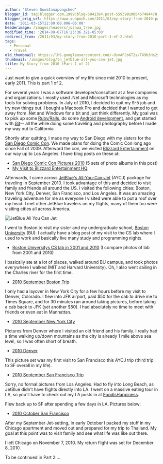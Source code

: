 ```yaml
---
author: "Steven Suwatanapongched"
blogger_id: tag:blogger.com,1999:blog-6841384.post-5593991005457404478
blogger_orig_url: https://www.sunpech.com/2011/03/my-story-from-2010-part-1-of-2.html
date: '2011-03-15T22:00:00.006-05:00'
headerimage: /images/headers/joshua_tree.jpg
modified_time: '2014-08-07T16:23:36.321-05:00'
redirect_from: /2011/03/my-story-from-2010-part-1-of-2.html
tags:
  - Personal
  - Travel
old_thumbnail: https://lh6.googleusercontent.com/-OsvAPJsKT2s/TX9b3Hs2swI/AAAAAAAAhyk/i4hoy-1yBdM/s800/IMG_20100920_084235.jpg
thumbnail: /images/blog/tn_jetblue-all-you-can-jet.jpg
title: My Story from 2010 (Part 1 of 2)
---
```



Just want to give a quick overview of my life since mid 2010 to present, early 2011. This is part 1 of 2.

For several years I was a software developer/consultant at a few companies and organizations. I mostly used .Net and Microsoft technologies as my tools for solving problems. In July of 2010, I decided to quit my 9-5 job and try new things out. I bought a Macbook Pro and decided that I wanted to get away from .Net and Windows for a bit and just think differently. My goal was to pick up some [Ruby/Rails](https://www.rubyonrails.org/), do some [Android development](https://developer.android.com/), and get started with [Git](https://git-scm.com/)-- all the while doing some traveling and photography before I made my way out to California.

Shortly after quitting, I made my way to San Diego with my sisters for the [San Diego Comic Con](https://en.wikipedia.org/wiki/San_Diego_Comic-Con_International). We made plans for doing the Comic Con long ago since Fall of 2009. Afterward the con, we visited [Blizzard Entertainment](https://www.blizzard.com/) on our way up to Los Angeles. I have blog posts on these at:

* [San Diego Comic Con Pictures 2010](/2010/07/san-diego-comic-con-2010) (5 sets of photo albums in this post)  
* [My Visit to Blizzard Entertainment HQ](/2010/07/my-visit-to-blizzard-entertainment-hq)

Afterwards, I came across [JetBlue's All-You-Can-Jet](https://www.jetblue.com/aycj/) (AYCJ) package for traveling in September 2010. I took advantage of this and decided to visit family and friends all around the US. I visited the following cities: Boston, New York City, Denver, San Francisco, and Los Angeles. It was an amazing traveling adventure for me as everyone I visited were able to put a roof over my head. I met other JetBlue travelers on my flights, many of them too were visiting cities all across America.

![JetBlue All You Can Jet](/images/blog/IMG_20100920_084235.jpg)

I went to Boston to visit my sister and my undergraduate school, [Boston University](https://www.bu.edu/) (BU). I actually have a blog post of my visit to the CS lab where I used to work and basically live many study and programming nights.

* [Boston Universitys CS lab in 2001 and 2010](/2010/11/boston-universitys-cs-lab-in-2001-and-2010/) (I compare photos of lab from 2001 and 2010)


I basically ate at a lot of places, walked around BU campus, and took photos everywhere I walked (MIT and Harvard University). Oh, I also went sailing in the Charles river for the first time.

* [2010 September Boston Trip](https://photos.app.goo.gl/j9rAWpgF221re5DQA)

I only had a layover in New York City for a few hours before my visit to Denver, Colorado. I flew into JFK airport, paid $50 for the cab to drive me to Times Square, and for 30 minutes ran around taking pictures, before taking a cab back to JFK (yet another $50). I had absolutely no time to meet with friends or even eat in Manhattan.

* [2010 September New York City](https://photos.app.goo.gl/NmbVdjCaLda3B5R49)

Pictures from Denver where I visited an old friend and his family. I really had a time walking up/down mountains as the city is already 1 mile above sea level, so I was often short of breath.

* [2010 Denver](https://photos.app.goo.gl/pCQmMR25oUfuFXve8)

This picture set was my first visit to San Francisco this AYCJ trip (third trip to SF overall in my life).

* [2010 September San Francisco Trip](https://photos.app.goo.gl/EKDB8KgzsmDNkRxHA)

Sorry, no formal pictures from Los Angeles. Had to fly into Long Beach, as JetBlue didn't have flights directly into LA. I went on a massive eating tour in LA, so you'll have to check out my LA posts in at [FoodIsHappiness](https://www.foodishappiness.com/).

Flew back up to SF after spending a few days in LA. Pictures below:

* [2010 October San Francisco](https://photos.app.goo.gl/zMxhsdh7Swy4pj8z7)

After my September Jet-setting, in early October I packed my stuff in my Chicago apartment and moved out and prepared for my trip to Thailand. My goal at this point was to visit family and see what life was like out there.

I left Chicago on November 7, 2010. My return flight was set for December 8, 2010.

To be continued in Part 2....